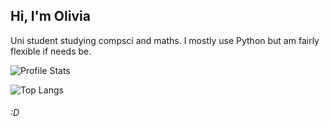 ## Hi, I'm Olivia
Uni student studying compsci and maths.
I mostly use Python but am fairly flexible if needs be.

![Profile Stats](https://github-readme-stats.vercel.app/api?username=olivi-r&theme=dark&hide_border=1&show_icons=true)

![Top Langs](https://github-readme-stats.vercel.app/api/top-langs/?username=olivi-r&theme=dark&layout=donut)
###### :D
